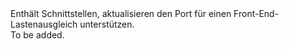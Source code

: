 <Namespace Name="Microsoft.Azure.Management.Network.Fluent.HasFrontendPort.Update">
  <Docs>
    <summary>Enthält Schnittstellen, aktualisieren den Port für einen Front-End-Lastenausgleich unterstützen.</summary> 
    <remarks>To be added.</remarks>
  </Docs>
</Namespace>
